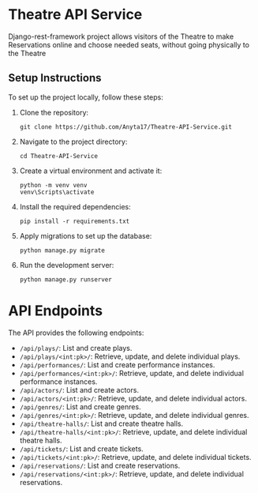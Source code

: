 # Theatre API Service

Django-rest-framework project allows visitors of the Theatre to make Reservations online and choose needed seats,
without going physically to the Theatre

## Setup Instructions

To set up the project locally, follow these steps:

1. Clone the repository:

    ```
    git clone https://github.com/Anyta17/Theatre-API-Service.git
    ```

2. Navigate to the project directory:

    ```
    cd Theatre-API-Service
    ```

3. Create a virtual environment and activate it:

    ```
    python -m venv venv
    venv\Scripts\activate
    ```

4. Install the required dependencies:

    ```
    pip install -r requirements.txt
    ```

5. Apply migrations to set up the database:

   ```
   python manage.py migrate
   ```

6. Run the development server:

   ```
   python manage.py runserver
   ```

# API Endpoints

The API provides the following endpoints:

* `/api/plays/`: List and create plays.
* `/api/plays/<int:pk>/`: Retrieve, update, and delete individual plays.
* `/api/performances/`: List and create performance instances.
* `/api/performances/<int:pk>/`: Retrieve, update, and delete individual performance instances.
* `/api/actors/`: List and create actors.
* `/api/actors/<int:pk>/`: Retrieve, update, and delete individual actors.
* `/api/genres/`: List and create genres.
* `/api/genres/<int:pk>/`: Retrieve, update, and delete individual genres.
* `/api/theatre-halls/`: List and create theatre halls.
* `/api/theatre-halls/<int:pk>/`: Retrieve, update, and delete individual theatre halls.
* `/api/tickets/`: List and create tickets.
* `/api/tickets/<int:pk>/`: Retrieve, update, and delete individual tickets.
* `/api/reservations/`: List and create reservations.
* `/api/reservations/<int:pk>/`: Retrieve, update, and delete individual reservations.
